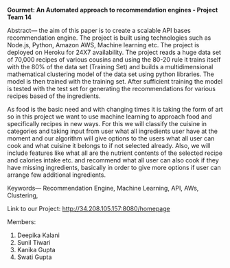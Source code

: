 

<b>Gourmet: An Automated approach to recommendation engines - Project Team 14</b>


Abstract— the aim of this paper is to create a scalable API bases recommendation engine. The project is built using technologies such as Node.js, Python, Amazon AWS, Machine learning etc. The project is deployed on Heroku for 24X7 availability. The project reads a huge data set of 70,000 recipes of various cousins and using the 80-20 rule it trains itself with the 80% of the data set (Training Set) and builds a multidimensional mathematical clustering model of the data set using python libraries. The model is then trained with the training set. After sufficient training the model is tested with the test set for generating the recommendations for various recipes based of the ingredients.

As food is the basic need and with changing times it is taking the form of art so in this project we want to use machine learning to approach food and specifically recipes in new ways. For this we will classify the cuisine in categories and taking input from user what all ingredients user have at the moment and our algorithm will give options to the users what all user can cook and what cuisine it belongs to if not selected already. Also, we will include features like what all are the nutrient contents of the selected recipe and calories intake etc. and recommend what all user can also cook if they have missing ingredients, basically in order to give more options if user can arrange few additional ingredients.

Keywords— Recommendation Engine, Machine Learning, API, AWs, Clustering, 

Link to our Project:
http://34.208.105.157:8080/homepage


Members:
1. Deepika Kalani
2. Sunil Tiwari
3. Kanika Gupta
4. Swati Gupta






